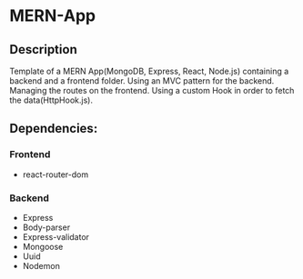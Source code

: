 # MERN-App
## Description
Template of a MERN App(MongoDB, Express, React, Node.js) containing a backend and a frontend folder.
Using an MVC pattern for the backend.
Managing the routes on the frontend. Using a custom Hook in order to fetch the data(HttpHook.js).
## Dependencies:
### Frontend
-  react-router-dom
### Backend
-  Express
-  Body-parser
-  Express-validator
-  Mongoose
-  Uuid
-  Nodemon
